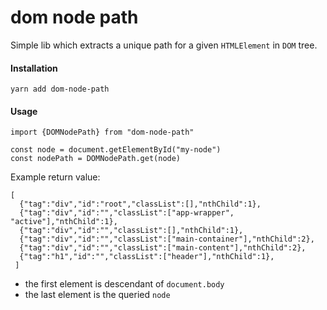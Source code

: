 # dom node path

Simple lib which extracts a unique path for a given `HTMLElement` in `DOM` tree.

#### Installation

    yarn add dom-node-path


#### Usage

    import {DOMNodePath} from "dom-node-path"

    const node = document.getElementById("my-node")
    const nodePath = DOMNodePath.get(node)

Example return value:

    [
      {"tag":"div","id":"root","classList":[],"nthChild":1},
      {"tag":"div","id":"","classList":["app-wrapper", "active"],"nthChild":1},
      {"tag":"div","id":"","classList":[],"nthChild":1},
      {"tag":"div","id":"","classList":["main-container"],"nthChild":2},
      {"tag":"div","id":"","classList":["main-content"],"nthChild":2},
      {"tag":"h1","id":"","classList":["header"],"nthChild":1},
     ]

* the first element is descendant of `document.body`
* the last element is the queried `node`
